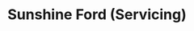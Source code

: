 ---
title: "Sunshine Ford (Servicing)"
url: /southport/sunshine-ford-servicing/
shop: car repair
---